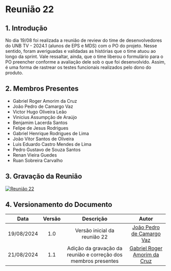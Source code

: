 # Reunião 22

## 1. Introdução

No dia 19/08 foi realizada a reunião de review do time de desenvolvedores do UNB TV - 2024.1 (alunos de EPS e MDS) com o PO do projeto. Nesse sentido, foram averiguadas e validadas as histórias que o time atuou ao longo da sprint. Vale ressaltar, ainda, que o time liberou o formulário para o PO preencher conforme a avaliação dele sob o que foi desenvolvido. Assim, é uma forma de rastrear os testes funcionais realizados pelo dono do produto.

## 2. Membros Presentes

  - Gabriel Roger Amorim da Cruz
  - João Pedro de Camargo Vaz
  - Victor Hugo Oliveira Leão
  - Vinicius Assumpção de Araújo
  - Benjamim Lacerda Santos
  - Felipe de Jesus Rodrigues
  - Gabriel Henrique Rodrigues de Lima
  - João Vitor Santos de Oliveira
  - Luis Eduardo Castro Mendes de Lima
  - Pedro Gustavo de Souza Santos
  - Renan Vieira Guedes
  - Ruan Sobreira Carvalho	

## 3. Gravação da Reunião

[![Reunião 22](https://img.youtube.com/vi/wOm_HRvG2jE/maxresdefault.jpg)](https://www.youtube.com/watch?v=wOm_HRvG2jE)

## 4. Versionamento do Documento

| Data | Versão | Descrição | Autor |
| :-----: | :-------------: | :---------------: | :-: |
| 19/08/2024 | 1.0 | Versão inicial da reunião 22 | [João Pedro de Camargo Vaz](https://github.com/JoaoPedro0803) |
| 21/08/2024 | 1.1 | Adição da gravação da reunião e correção dos membros presentes | [Gabriel Roger Amorim da Cruz](https://github.com/GabrielRoger07) |